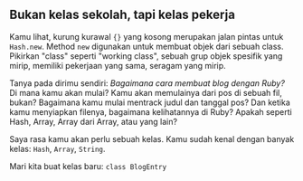 ## Bukan kelas sekolah, tapi kelas pekerja

Kamu lihat, kurung kurawal `{}` yang kosong merupakan jalan pintas untuk `Hash.new`. Method `new` digunakan untuk membuat objek dari sebuah class. Pikirkan "class" seperti "working class", sebuah grup objek spesifik yang mirip, memiliki pekerjaan yang sama, seragam yang mirip.

Tanya pada dirimu sendiri: *Bagaimana cara membuat blog dengan Ruby?* Di mana kamu akan mulai? Kamu akan memulainya dari pos di sebuah fil, bukan? Bagaimana kamu mulai mentrack judul dan tanggal pos? Dan ketika kamu menyiapkan filenya, bagaimana kelihatannya di Ruby? Apakah seperti Hash, Array, Array dari Array, atau yang lain?

Saya rasa kamu akan perlu sebuah kelas. Kamu sudah kenal dengan banyak kelas: `Hash`, `Array`, `String`.

Mari kita buat kelas baru: `class BlogEntry`
